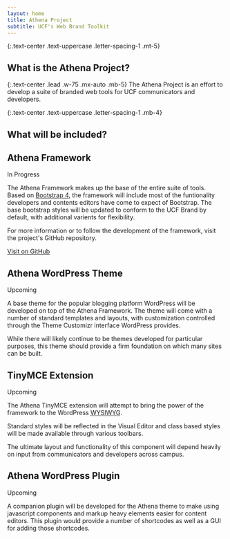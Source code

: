 ```yaml
---
layout: home
title: Athena Project
subtitle: UCF's Web Brand Toolkit
---
```

{:.text-center .text-uppercase .letter-spacing-1 .mt-5}
## What is the Athena Project?

{:.text-center .lead .w-75 .mx-auto .mb-5}
The Athena Project is an effort to develop a suite of branded web tools for UCF communicators and developers.

{:.text-center .text-uppercase .letter-spacing-1 .mb-4}
## What will be included?



<div class="row">
    <div class="col-md-6">
        <div class="card card-outline-primary mb-3">
            <div class="card-block">
                <h2 class="card-title">Athena Framework</h2>
                <p class="badge badge-success">In Progress</p>
                <p>The Athena Framework makes up the base of the entire suite of tools. Based on <a href="https://v4-alpha.getbootstrap.com/" target="_blank">Bootstrap 4</a>, the framework will include most of the funtionality developers and contents editors have come to expect of Bootstrap. The base bootstrap styles will be updated to conform to the UCF Brand by default, with additional varients for flexibility.</p>
                <p>For more information or to follow the development of the framework, visit the project's GitHub repository.</p>
                <a href="https://github.com/UCF/Athena-Framework/" target="_blank" class="btn btn-primary">Visit on GitHub</a>
            </div>
        </div>
    </div>
    <div class="col-md-6">
        <div class="card card-outline-primary mb-3">
            <div class="card-block">
                <h2 class="card-title">Athena WordPress Theme</h2>
                <p class="badge badge-primary">Upcoming</p>
                <p>A base theme for the popular blogging platform WordPress will be developed on top of the Athena Framework. The theme will come with a number of standard templates and layouts, with customization controlled through the Theme Customizr interface WordPress provides.</p>
                <p>While there will likely continue to be themes developed for particular purposes, this theme should provide a firm foundation on which many sites can be built.</p>
            </div>
        </div>
    </div>
</div>
<div class="row">
    <div class="col-md-6">
        <div class="card card-outline-primary mb-3">
            <div class="card-block">
                <h2 class="card-title">TinyMCE Extension</h2>
                <p class="badge badge-primary">Upcoming</p>
                <p>The Athena TinyMCE extension will attempt to bring the power of the framework to the WordPress <abbr title="What you see is what you get">WYSIWYG</abbr>.</p>
                <p>Standard styles will be reflected in the Visual Editor and class based styles will be made available through various toolbars.</p>
                <div class="alert alert-info" role="alert">
                    <p>The ultimate layout and functionality of this component will depend heavily on input from communicators and developers across campus.</p>
                </div>
            </div>
        </div>
    </div>
    <div class="col-md-6">
        <div class="card card-outline-primary mb-3">
            <div class="card-block">
                <h2 class="card-title">Athena WordPress Plugin</h2>
                <p class="badge badge-primary">Upcoming</p>
                <p>A companion plugin will be developed for the Athena theme to make using javascript components and markup heavy elements easier for content editors. This plugin would provide a number of shortcodes as well as a GUI for adding those shortcodes.</p>
            </div>
        </div>
    </div>
</div>
